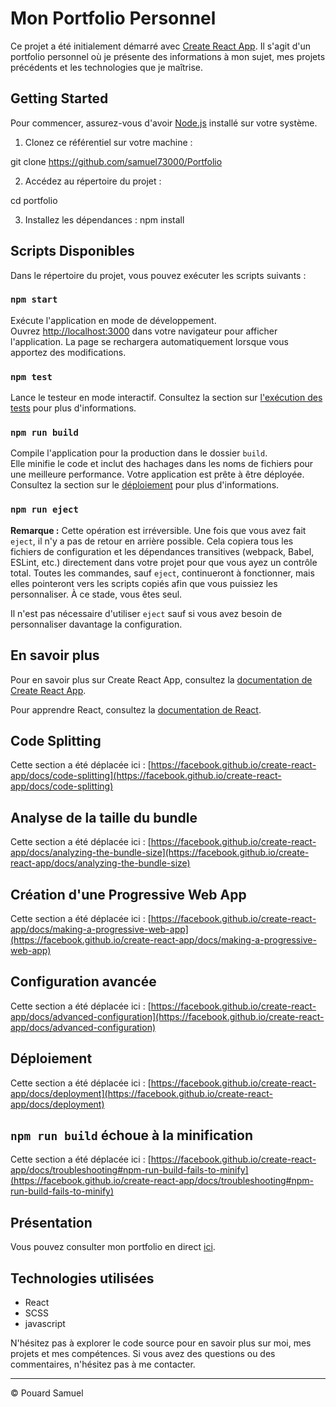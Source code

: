 # Mon Portfolio Personnel

Ce projet a été initialement démarré avec [Create React App](https://github.com/facebook/create-react-app). Il s'agit d'un portfolio personnel où je présente des informations à mon sujet, mes projets précédents et les technologies que je maîtrise.

## Getting Started

Pour commencer, assurez-vous d'avoir [Node.js](https://nodejs.org/) installé sur votre système.

1. Clonez ce référentiel sur votre machine :

git clone https://github.com/samuel73000/Portfolio

2. Accédez au répertoire du projet :

cd portfolio

3. Installez les dépendances :
   npm install

## Scripts Disponibles

Dans le répertoire du projet, vous pouvez exécuter les scripts suivants :

### `npm start`

Exécute l'application en mode de développement.\
Ouvrez [http://localhost:3000](http://localhost:3000) dans votre navigateur pour afficher l'application. La page se rechargera automatiquement lorsque vous apportez des modifications.

### `npm test`

Lance le testeur en mode interactif. Consultez la section sur [l'exécution des tests](https://facebook.github.io/create-react-app/docs/running-tests) pour plus d'informations.

### `npm run build`

Compile l'application pour la production dans le dossier `build`.\
Elle minifie le code et inclut des hachages dans les noms de fichiers pour une meilleure performance. Votre application est prête à être déployée. Consultez la section sur le [déploiement](https://facebook.github.io/create-react-app/docs/deployment) pour plus d'informations.

### `npm run eject`

**Remarque :** Cette opération est irréversible. Une fois que vous avez fait `eject`, il n'y a pas de retour en arrière possible. Cela copiera tous les fichiers de configuration et les dépendances transitives (webpack, Babel, ESLint, etc.) directement dans votre projet pour que vous ayez un contrôle total. Toutes les commandes, sauf `eject`, continueront à fonctionner, mais elles pointeront vers les scripts copiés afin que vous puissiez les personnaliser. À ce stade, vous êtes seul.

Il n'est pas nécessaire d'utiliser `eject` sauf si vous avez besoin de personnaliser davantage la configuration.

## En savoir plus

Pour en savoir plus sur Create React App, consultez la [documentation de Create React App](https://facebook.github.io/create-react-app/docs/getting-started).

Pour apprendre React, consultez la [documentation de React](https://reactjs.org/).

## Code Splitting

Cette section a été déplacée ici : [https://facebook.github.io/create-react-app/docs/code-splitting](https://facebook.github.io/create-react-app/docs/code-splitting)

## Analyse de la taille du bundle

Cette section a été déplacée ici : [https://facebook.github.io/create-react-app/docs/analyzing-the-bundle-size](https://facebook.github.io/create-react-app/docs/analyzing-the-bundle-size)

## Création d'une Progressive Web App

Cette section a été déplacée ici : [https://facebook.github.io/create-react-app/docs/making-a-progressive-web-app](https://facebook.github.io/create-react-app/docs/making-a-progressive-web-app)

## Configuration avancée

Cette section a été déplacée ici : [https://facebook.github.io/create-react-app/docs/advanced-configuration](https://facebook.github.io/create-react-app/docs/advanced-configuration)

## Déploiement

Cette section a été déplacée ici : [https://facebook.github.io/create-react-app/docs/deployment](https://facebook.github.io/create-react-app/docs/deployment)

## `npm run build` échoue à la minification

Cette section a été déplacée ici : [https://facebook.github.io/create-react-app/docs/troubleshooting#npm-run-build-fails-to-minify](https://facebook.github.io/create-react-app/docs/troubleshooting#npm-run-build-fails-to-minify)

## Présentation

Vous pouvez consulter mon portfolio en direct [ici](https://portfolio-pouard-samuel.netlify.app/).

## Technologies utilisées

- React
- SCSS
- javascript

N'hésitez pas à explorer le code source pour en savoir plus sur moi, mes projets et mes compétences. Si vous avez des questions ou des commentaires, n'hésitez pas à me contacter.

---

© Pouard Samuel
